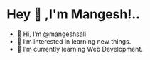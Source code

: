 # Hey 👋 ,I'm  Mangesh!..


- 👋 Hi, I’m @mangeshsali
- 👀 I’m interested in learning new things.
- 🌱 I’m currently learning Web Development.

<!---
mangeshsali/mangeshsali is a ✨ special ✨ repository because its `README.md` (this file) appears on your GitHub profile.
You can click the Preview link to take a look at your changes.
--->
